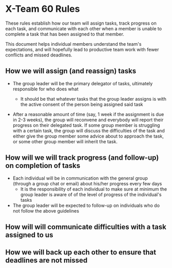 # X-Team 60 Rules

These rules establish how our team will assign tasks,
track progress on each task, and communicate with each other 
when a member is unable to complete a task that has been assigned to that member.

This document helps individual members understand the team's expectations,
and will hopefully lead to productive team work with fewer conflicts
and missed deadlines.

## How we will assign (and reassign) tasks
* The group leader will be the primary delegator of tasks, ultimately responsible for who does what
  * It should be that whatever tasks that the group leader assigns is with the active consent of the person being assigned said task

* After a reasonable amount of time (say, 1 week if the assignment is due in 2-3 weeks), the group will reconvene and everybody will report their progress on their delegated task. If some group member is struggling with a certain task, the group will discuss the difficulties of the task and either give the group member some advice about to approach the task, or some other group member will inherit the task. 
## How will we will track progress (and follow-up) on completion of tasks
* Each individual will be in communication with the general group (through a group chat or email) about his/her progress every few days
  * It is the responsibility of each individual to make sure at minimum the group leader is aware of of the level of progress of the individual's tasks
* The group leader will be expected to follow-up on individuals who do not follow the above guidelines


## How will will communicate difficulties with a task assigned to us



## How we will back up each other to ensure that deadlines are not missed






